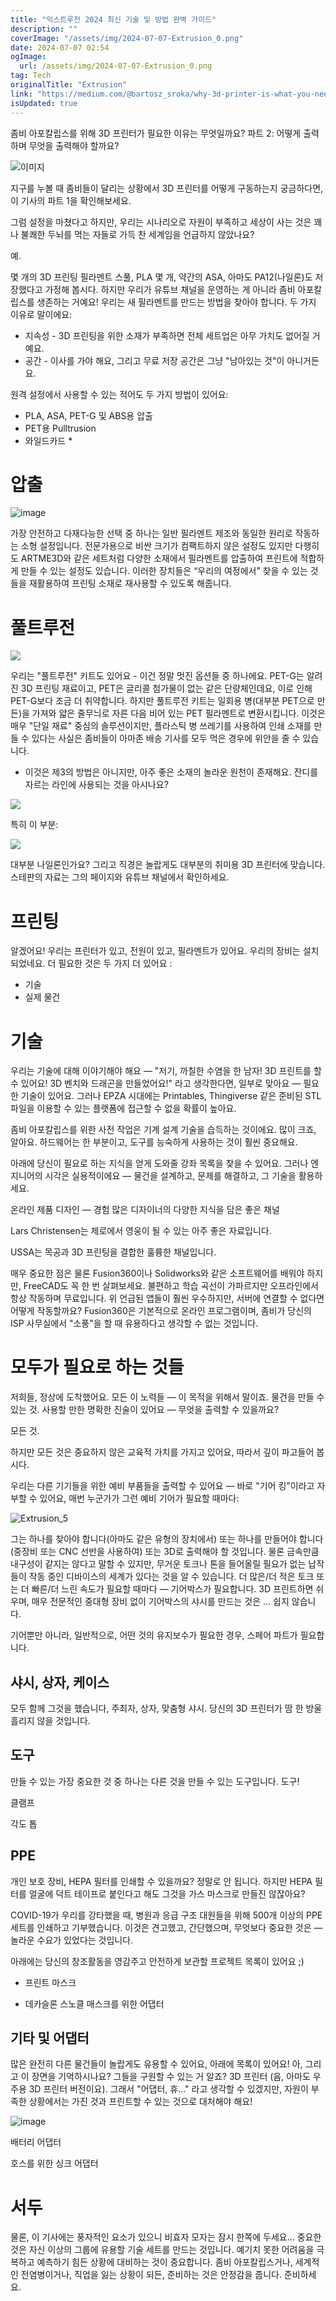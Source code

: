 ```yaml
---
title: "익스트루전 2024 최신 기술 및 방법 완벽 가이드"
description: ""
coverImage: "/assets/img/2024-07-07-Extrusion_0.png"
date: 2024-07-07 02:54
ogImage: 
  url: /assets/img/2024-07-07-Extrusion_0.png
tag: Tech
originalTitle: "Extrusion"
link: "https://medium.com/@bartosz_sroka/why-3d-printer-is-what-you-need-for-zombie-apocalypse-part-2-how-and-what-to-print-56e93b7fdaa9"
isUpdated: true
---
```






좀비 아포칼립스를 위해 3D 프린터가 필요한 이유는 무엇일까요? 파트 2: 어떻게 출력하며 무엇을 출력해야 할까요?

![이미지](/assets/img/2024-07-07-Extrusion_0.png)

지구를 누볼 때 좀비들이 달리는 상황에서 3D 프린터를 어떻게 구동하는지 궁금하다면, 이 기사의 파트 1을 확인해보세요.

그럼 설정을 마쳤다고 하지만, 우리는 시나리오로 자원이 부족하고 세상이 사는 것은 꽤나 불쾌한 두뇌를 먹는 자들로 가득 찬 세계임을 언급하지 않았나요?

<div class="content-ad"></div>

예.

몇 개의 3D 프린팅 필라멘트 스풀, PLA 몇 개, 약간의 ASA, 아마도 PA12(나일론)도 저장했다고 가정해 봅시다. 하지만 우리가 유튜브 채널을 운영하는 게 아니라 좀비 아포칼립스를 생존하는 거예요! 우리는 새 필라멘트를 만드는 방법을 찾아야 합니다. 두 가지 이유로 말이에요:

- 지속성 - 3D 프린팅을 위한 소재가 부족하면 전체 세트업은 아무 가치도 없어질 거예요.
- 공간 - 이사를 가야 해요, 그리고 무료 저장 공간은 그냥 "남아있는 것"이 아니거든요.

원격 설정에서 사용할 수 있는 적어도 두 가지 방법이 있어요:

<div class="content-ad"></div>

- PLA, ASA, PET-G 및 ABS용 압출
- PET용 Pulltrusion
- 와일드카드 *

# 압출

![image](/assets/img/2024-07-07-Extrusion_1.png)

가장 안전하고 다재다능한 선택 중 하나는 일반 필라멘트 제조와 동일한 원리로 작동하는 소형 설정입니다. 전문가용으로 비싼 크기가 컴팩트하지 않은 설정도 있지만 다행히도 ARTME3D와 같은 세트처럼 다양한 소재에서 필라멘트를 압출하여 프린트에 적합하게 만들 수 있는 설정도 있습니다. 이러한 장치들은 “우리의 여정에서” 찾을 수 있는 것들을 재활용하여 프린팅 소재로 재사용할 수 있도록 해줍니다.

<div class="content-ad"></div>

# 풀트루전

<img src="/assets/img/2024-07-07-Extrusion_2.png" />

우리는 "풀트루전" 키트도 있어요 - 이건 정말 멋진 옵션들 중 하나에요. PET-G는 알려진 3D 프린팅 재료이고, PET은 글리콜 첨가물이 없는 같은 단량체인데요, 이로 인해 PET-G보다 조금 더 취약합니다. 하지만 풀트루전 키트는 일회용 병(대부분 PET으로 만든)을 가져와 얇은 줄무늬로 자른 다음 비어 있는 PET 필라멘트로 변환시킵니다. 이것은 매우 "단일 재료" 중심의 솔루션이지만, 플라스틱 병 쓰레기를 사용하여 인쇄 소재를 만들 수 있다는 사실은 좀비들이 아마존 배송 기사를 모두 먹은 경우에 위안을 줄 수 있습니다.

* 이것은 제3의 방법은 아니지만, 아주 좋은 소재의 놀라운 원천이 존재해요. 잔디를 자르는 라인에 사용되는 것을 아시나요?

<div class="content-ad"></div>

<img src="/assets/img/2024-07-07-Extrusion_3.png" />

특히 이 부분:

<img src="/assets/img/2024-07-07-Extrusion_4.png" />

대부분 나일론인가요? 그리고 직경은 놀랍게도 대부분의 취미용 3D 프린터에 맞습니다. 스테판의 자료는 그의 페이지와 유튜브 채널에서 확인하세요.

<div class="content-ad"></div>

# 프린팅

알겠어요! 우리는 프린터가 있고, 전원이 있고, 필라멘트가 있어요. 우리의 장비는 설치되었네요. 더 필요한 것은 두 가지 더 있어요 :

- 기술
- 실제 물건

# 기술

<div class="content-ad"></div>

우리는 기술에 대해 이야기해야 해요 — "저기, 까칠한 수염을 한 남자! 3D 프린트를 할 수 있어요! 3D 벤치와 드래곤을 만들었어요!" 라고 생각한다면, 일부로 맞아요 — 필요한 기술이 있어요. 그러나 EPZA 시대에는 Printables, Thingiverse 같은 준비된 STL 파일을 이용할 수 있는 플랫폼에 접근할 수 없을 확률이 높아요.

좀비 아포칼립스를 위한 사전 작업은 기계 설계 기술을 습득하는 것이에요. 많이 크죠, 알아요. 하드웨어는 한 부분이고, 도구를 능숙하게 사용하는 것이 훨씬 중요해요.

아래에 당신이 필요로 하는 지식을 얻게 도와줄 강좌 목록을 찾을 수 있어요. 그러나 엔지니어의 시각은 실용적이에요 — 물건을 설계하고, 문제를 해결하고, 그 기술을 활용하세요.

온라인 제품 디자인 — 경험 많은 디자이너의 다양한 지식을 담은 좋은 채널

<div class="content-ad"></div>

Lars Christensen는 제로에서 영웅이 될 수 있는 아주 좋은 자료입니다.

USSA는 목공과 3D 프린팅을 결합한 훌륭한 채널입니다.

매우 중요한 점은 물론 Fusion360이나 Solidworks와 같은 소프트웨어를 배워야 하지만, FreeCAD도 꼭 한 번 살펴보세요. 불편하고 학습 곡선이 가파르지만 오프라인에서 항상 작동하며 무료입니다. 위 언급된 앱들이 훨씬 우수하지만, 서버에 연결할 수 없다면 어떻게 작동할까요? Fusion360은 기본적으로 온라인 프로그램이며, 좀비가 당신의 ISP 사무실에서 "소풍"을 할 때 유용하다고 생각할 수 없는 것입니다.

# 모두가 필요로 하는 것들

<div class="content-ad"></div>

저희들, 정상에 도착했어요. 모든 이 노력들 — 이 목적을 위해서 말이죠. 물건을 만들 수 있는 것. 사용할 만한 명확한 진술이 있어요 — 무엇을 출력할 수 있을까요?

모든 것.

하지만 모든 것은 중요하지 않은 교육적 가치를 가지고 있어요, 따라서 깊이 파고들어 봅시다.

우리는 다른 기기들을 위한 예비 부품들을 출력할 수 있어요 — 바로 "기어 킹"이라고 자부할 수 있어요, 매번 누군가가 그런 예비 기어가 필요할 때마다:

<div class="content-ad"></div>


![Extrusion_5](/assets/img/2024-07-07-Extrusion_5.png)

그는 하나를 찾아야 합니다(아마도 같은 유형의 장치에서) 또는 하나를 만들어야 합니다(중장비 또는 CNC 선반을 사용하여) 또는 3D로 출력해야 할 것입니다. 물론 금속만큼 내구성이 같지는 않다고 말할 수 있지만, 무거운 토크나 톤을 들어올릴 필요가 없는 납작들이 작동 중인 디바이스의 세계가 있다는 것을 알 수 있습니다. 더 많은/더 적은 토크 또는 더 빠른/더 느린 속도가 필요할 때마다 — 기어박스가 필요합니다. 3D 프린트하면 쉬우며, 매우 전문적인 중대형 장비 없이 기어박스의 샤시를 만드는 것은 ... 쉽지 않습니다.

기어뿐만 아니라, 일반적으로, 어떤 것의 유지보수가 필요한 경우, 스페어 파트가 필요합니다.

## 샤시, 상자, 케이스


<div class="content-ad"></div>

모두 함께 그것을 했습니다, 주최자, 상자, 맞춤형 샤시. 당신의 3D 프린터가 땀 한 방울 흘리지 않을 것입니다.

## 도구

만들 수 있는 가장 중요한 것 중 하나는 다른 것을 만들 수 있는 도구입니다. 도구!

클램프

<div class="content-ad"></div>

각도 톱

## PPE

개인 보호 장비, HEPA 필터를 인쇄할 수 있을까요? 정말로 안 됩니다. 하지만 HEPA 필터를 얼굴에 덕트 테이프로 붙인다고 해도 그것을 가스 마스크로 만들진 않잖아요?

COVID-19가 우리를 강타했을 때, 병원과 응급 구조 대원들을 위해 500개 이상의 PPE 세트를 인쇄하고 기부했습니다. 이것은 견고했고, 간단했으며, 무엇보다 중요한 것은 — 놀라운 수요가 있었다는 것입니다.

<div class="content-ad"></div>

아래에는 당신의 창조활동을 영감주고 안전하게 보관할 프로젝트 목록이 있어요 ;)

- 프린트 마스크

- 데카슬론 스노클 매스크를 위한 어댑터

## 기타 및 어댑터

<div class="content-ad"></div>

많은 완전히 다른 물건들이 놀랍게도 유용할 수 있어요, 아래에 목록이 있어요! 아, 그리고 이 장면을 기억하시나요? 그들을 구원할 수 있는 거 알죠? 3D 프린터 (음, 아마도 우주용 3D 프린터 버전이요). 그래서 "어댑터, 휴..." 라고 생각할 수 있겠지만, 자원이 부족한 상황에서는 가진 것과 프린트할 수 있는 것으로 대처해야 해요!

![image](/assets/img/2024-07-07-Extrusion_6.png)

배터리 어댑터

호스를 위한 싱크 어댑터

<div class="content-ad"></div>

# 서두

물론, 이 기사에는 풍자적인 요소가 있으니 비효자 모자는 잠시 한쪽에 두세요... 중요한 것은 자신 이상의 그룹에 유용할 기술 세트를 만드는 것입니다. 예기치 못한 어려움을 극복하고 예측하기 힘든 상황에 대비하는 것이 중요합니다. 좀비 아포칼립스거나, 세계적인 전염병이거나, 직업을 잃는 상황이 되든, 준비하는 것은 안정감을 줍니다. 준비하세요.
